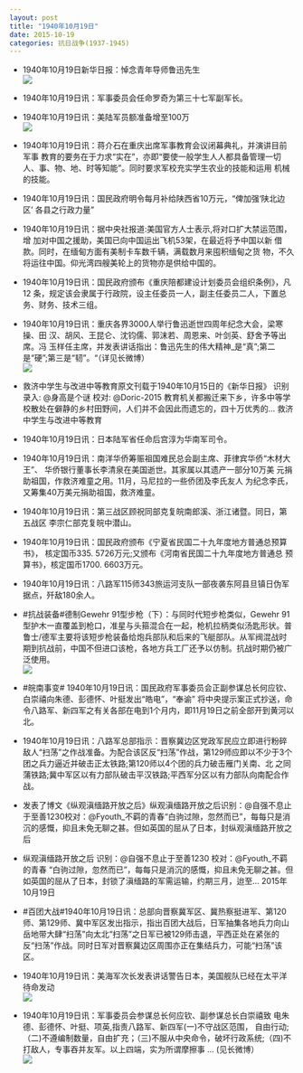 ```yaml
---
layout: post
title: "1940年10月19日"
date: 2015-10-19
categories: 抗日战争(1937-1945)
---
```


<meta name="referrer" content="no-referrer" />

- 1940年10月19日新华日报：悼念青年导师鲁迅先生 <br/><img src="https://ww4.sinaimg.cn/large/aca367d8jw1ex6tossmiwj211r0hin3m.jpg" />

- 1940年10月19日讯：军事委员会任命罗奇为第三十七军副军长。 

- 1940年10月19日讯：美陆军员额准备增至100万 <br/><img src="https://ww3.sinaimg.cn/large/aca367d8jw1ex6ryjfq3jj20ci0kkwi8.jpg" />

- 1940年10月19日讯：蒋介石在重庆出席军事教育会议闭幕典礼，并演讲目前军事 教育的要务在于力求“实在”，亦即“要使一般学生人人都具备管理一切 人、事、物、地、时等知能”。同时要求军校充实学生农业的技能和运用 机械的技能。 

- 1940年10月19日讯：国民政府明令每月补给陕西省10万元，“俾加强‘陕北边区’ 各县之行政力量” 

- 1940年10月19日讯：据中央社报道:美国官方人士表示,将对口扩大禁运范围，增 加对中国之援助，美国已向中国运出飞机53架，在最近将予中国以新 借款。同时，在缅甸方面有美制卡车数千辆，满载数月来囤积缅甸之货 物，不久将运往中国。仰光湾四艘美轮上的货物亦是供给中国的。 

- 1940年10月19日讯：国民政府颁布《重庆陪都建设计划委员会组织条例》，凡12 条，规定该会隶属于行政院，设主任委员一人，副主任委员二人，下置总 务、财务、技术三组。 

- 1940年10月19日讯：重庆各界3000人举行鲁迅逝世四周年纪念大会，梁寒操、田 汉、胡风、王昆仑、沈钧儒、郭沫若、周恩来、叶剑英、舒舍予等出席。冯 玉样任主席，并发表讲话指出：鲁迅先生的伟大精神_是“真”;第二 是“硬”;第三是“韧”。“（详见长微博） <br/><img src="https://ww1.sinaimg.cn/large/aca367d8jw1ex6ipfhxupj20c80bxwg0.jpg" />

- 救济中学生与改进中等教育原文刊载于1940年10月15日的《新华日报》 识别录入: @身高是个谜 校对: @Doric-2015 教育机关都搬迁来下乡，许多中等学校散处在僻静的乡村田野间，人们并不会因此而遗忘的，四十万优秀的... 救济中学生与改进中等教育 

- 1940年10月19日讯：日本陆军省任命后宫淳为华南军司令。 

- 1940年10月19日讯：南洋华侨筹赈祖国难民总会副主席、菲律宾华侨“木材大王”、 华侨银行董事长李清泉在美国逝世。其家属以其遗产一部分10万美 元捐助祖国，作救济难童之用。11月，马尼拉的一些侨团及李氏友人 为纪念李氏，又筹集40万美元捐助祖国，救济难童。 

- 1940年10月19日讯：第三战区顾祝同部克复皖南郎溪、浙江诸暨。同日，第五战区 李宗仁部克复皖中潜山。 

- 1940年10月19日讯：国民政府颁布《宁夏省民国二十九年度地方普通总预算书》， 核定国币335. 5726万元;又颁布《河南省民国二十九年度地方普通总 预算书》，核定国币1700. 6603万元。 

- 1940年10月19日讯：八路军115师343旅运河支队一部夜袭东阿县旦镇日伪军据点，歼敌180余人。 

- #抗战装备#德制Gewehr 91型步枪（下）：与同时代短步枪类似，Gewehr 91型护木一直覆盖到枪口，准星与头箍混合在一起，枪机拉柄类似汤匙形状。普鲁士/德军主要将该短步枪装备给炮兵部队和后来的飞艇部队。从军阀混战时期到抗战前，中国不但进口该枪，各地方兵工厂还予以仿制。抗战时期仍被广泛使用。 <br/><img src="https://ww2.sinaimg.cn/large/aca367d8jw1ex67qgq8kpj20go0h4jtu.jpg" />

- #皖南事变# 1940年10月19日讯：国民政府军事委员会正副参谋总长何应钦、白崇禧向朱德、彭德怀、叶挺发出“皓电”，“奉谕” 将中央提示案正式抄送，命令八路军、新四军之有关各部在电到1个月内，即11月19日之前全部开到黄河以北。 

- 1940年10月19日讯：八路军总部指示：晋察冀边区党政军民应立即进行粉碎敌人“扫荡”之作战准备。为配合该区反“扫荡”作战，第129师应即以不少于3个团之兵力逼近并破击正太铁路;第120师以4个团的兵力破击雁门关南、北 之同蒲铁路;冀中军区以有力部队破击平汉铁路;平西军分区以有力部队向南配合作战。 

- 发表了博文《纵观滇缅路开放之后》纵观滇缅路开放之后识别：@自强不息止于至善1230校对：@Fyouth_不羁的青春“白驹过隙，忽然而已”，每每只是消沉的感慨，抑且未免无聊之甚。但如英国的屈从了日本，封纵观滇缅路开放之后 

- 纵观滇缅路开放之后 识别：@自强不息止于至善1230 校对：@Fyouth_不羁的青春 “白驹过隙，忽然而已”，每每只是消沉的感慨，抑且未免无聊之甚。但如英国的屈从了日本，封锁了滇缅路的军需运输，约期三月，迨至... 2015年10月19日 

- #百团大战#1940年10月19日讯：总部向晋察冀军区、冀热察挺进军、第120师、第129师、冀中军区发出指示，指出百团大战后，日军抽集各地兵力向山岳地带大肆“扫荡”向太北“扫荡”之日军已被129师击退，平西正处在紧张的反“扫荡”作战。同时日军对晋察冀边区周围亦正在集结兵力，可能“扫荡”该区。 

- 1940年10月19日讯：美海军次长发表讲话警告日本，美国舰队已经在太平洋待命发动 <br/><img src="https://ww4.sinaimg.cn/large/aca367d8gw1ex63dq3bajj20700kq0v9.jpg" />

- 1940年10月19日讯：军事委员会参谋总长何应钦、副参谋总长白崇禧致 电朱德、彭德怀、叶挺、项英,指责八路军、新四军(一)不守战区范围， 自由行动;（二)不遵编制数量，自由扩充；（三)不服从中央命令，破坏行政系统;（四)不打敌人，专事吞并友军。以上四端，实为所谓摩擦事  ... (见长微博） <br/><img src="https://ww2.sinaimg.cn/large/aca367d8jw1ex6349pa31j20c80dvmz7.jpg" />

